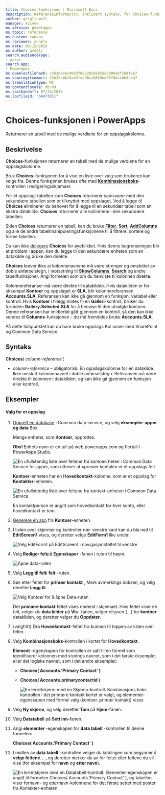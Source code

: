 ```yaml
---
title: Choices-funksjonen | Microsoft Docs
description: Referanseinformasjon, inkludert syntaks, for Choices-funksjonen i PowerApps
author: gregli-msft
manager: kvivek
ms.service: powerapps
ms.topic: reference
ms.custom: canvas
ms.reviewer: anneta
ms.date: 06/15/2018
ms.author: gregli
search.audienceType:
- maker
search.app:
- PowerApps
ms.openlocfilehash: c9d3e9c6c408d70e22d566855e5899a0f5b0fae7
ms.sourcegitcommit: 39b32abb19ad9fae98ca986ded6974bcbbb3cea7
ms.translationtype: MT
ms.contentlocale: nb-NO
ms.lasthandoff: 07/24/2019
ms.locfileid: "68473951"
---
```

# <a name="choices-function-in-powerapps"></a>Choices-funksjonen i PowerApps
Returnerer en tabell med de mulige verdiene for en oppslagskolonne.

## <a name="description"></a>Beskrivelse
**Choices**-funksjonen returnerer en tabell med de mulige verdiene for en oppslagskolonne.  

Bruk **Choices**-funksjonen for å vise en liste over valg som brukeren kan velge fra. Denne funksjonen brukes ofte med [**Kombinasjonsboks**](../controls/control-combo-box.md)-kontrollen i redigeringsskjemaer.

For et oppslag: tabellen som **Choices** returnerer samsvarer med den sekundære tabellen som er tilknyttet med oppslaget. Ved å legge til **Choices** eliminerer du behovet for å legge til en sekundær tabell som en ekstra datakilde. **Choices** returnerer alle kolonnene i den sekundære tabellen.

Siden **Choices** returnerer en tabell, kan du bruke [**Filter**](function-filter-lookup.md), [**Sort**](function-sort.md), [**AddColumns**](function-table-shaping.md) og alle de andre tabellmanipuleringsfunksjonene til å filtrere, sortere og forme tabellen. 

Du kan ikke [delegere](../delegation-overview.md) **Choices** for øyeblikket. Hvis denne begrensningen blir et problem i appen, kan du legge til den sekundære enheten som en datakilde og bruke den direkte. 

**Choices** krever ikke at kolonnenavnene må være strenger og omsluttet av doble anførselstegn, i motsetning til [**ShowColumns**](function-table-shaping.md), [**Search**](function-filter-lookup.md) og andre tabellfunksjoner. Angi formelen som om du henviste til kolonnen direkte.

Kolonnereferanser må være direkte til datakilden. Hvis datakilden er for eksempel **Kontoer** og oppslaget er **SLA**, blir kolonnereferansen **Accounts.SLA**. Referansen kan ikke gå gjennom en funksjon, variabel eller kontroll. Hvis **Kontoer** i tillegg mates til en **Galleri**-kontroll, bruker du formelen **Gallery.Selected.SLA** for å henvise til den utvalgte kontoen. Denne referansen har imidlertid gått gjennom en kontroll, så den kan ikke sendes til **Columns**-funksjonen – du må fremdeles bruke **Accounts.SLA**.

På dette tidspunktet kan du bare bruke oppslags Kol onner med SharePoint og Common Data Service.

## <a name="syntax"></a>Syntaks
**Choices**( *column-reference* )

* *column-reference* – obligatorisk.  En oppslagskolonne for en datakilde. Ikke omslutt kolonnenavnet i doble anførselstegn. Referansen må være direkte til kolonnen i datakilden, og kan ikke gå gjennom en funksjon eller kontroll.

## <a name="examples"></a>Eksempler

#### <a name="choices-for-a-lookup"></a>Valg for et oppslag

1. [Opprett en database](../../../administrator/create-database.md) i Common data service, og velg **eksempler-apper og data** Box.

    Mange enheter, som **Kontoer**, opprettes.

    **Obs!** Enhets navn er en tall på web.powerapps.com og flertall i PowerApps Studio.

    ![En ufullstendig liste over feltene fra kontoen heten i Common Data Service for apper, som uthever at «primær kontakt» er et oppslags felt](media/function-choices/entity-account.png)

    **Kontoer**-enheten har en **Hovedkontakt**-kolonne, som er et oppslag for **Kontakter**-enheten.  

    ![En ufullstendig liste over feltene fra kontakt-enheten i Common Data Service](media/function-choices/entity-contact.png)

    En kontaktperson er angitt som hovedkontakt for hver konto, eller hovedkontakt er *tom*.

1. [Generere en app](../data-platform-create-app.md) fra **Kontoer**-enheten.

1. I listen over skjermer og kontroller nær venstre kant kan du bla ned til **EditScreen1** vises, og deretter velge **EditForm1** like under.

    ![Velg EditForm1 på EditScreen1 i navigasjonsfeltet til venstre](media/function-choices/select-editform.png)

1. Velg **Rediger felt**på **Egenskaper** -fanen i ruten til høyre.

    ![Åpne data-ruten](media/function-choices/open-data-pane.png)

1. Velg **Legg til felt**i **felt** -ruten.

1. Søk etter feltet for **primær kontakt** , Merk avmerkings boksen, og velg deretter **Legg til**.

    ![Velg Kontoer for å åpne Data-ruten](media/function-choices/field-list.png)

    Det **primære kontakt** feltet vises nederst i skjemaet. Hvis feltet viser en feil, velger du **data kilder** på **Vis** -fanen, velger ellipsen (...) for **kontoer** -datakilden, og deretter velger du **Oppdater**.

1. (valgfritt) Dra **Hovedkontakt**-feltet fra bunnen til toppen av listen over felter.

1. Velg **Kombinasjonsboks**-kontrollen i kortet for **Hovedkontakt**.

    **Element** -egenskapen for kontrollen er satt til en formel som identifiserer kolonnen med visnings navnet, som i det første eksemplet eller det logiske navnet, som i det andre eksemplet:

   - **Choices( Accounts.'Primary Contact' )**
   - **Choices( Accounts.primarycontactid )**

     ![En lerretskjerm med en Skjema-kontroll. Kombinasjons boks kontrollen i det primære kontakt kortet er valgt, og elementer-egenskapen med formel valg (kontoer. primær kontakt) vises](media/function-choices/accounts-primary-contact.png)

1. Velg **Ny skjerm**, og velg deretter **Tom** på **Hjem**-fanen.

1. Velg **Datatabell** på **Sett inn**-fanen.

1. Angi **elementer** -egenskapen for **data tabell** -kontrollen til denne formelen:

     **Choices( Accounts.'Primary Contact' )**

1. I midten av **data tabell** -kontrollen velger du koblingen som begynner å **velge feltene...** , og deretter merker du av for feltet eller feltene du vil vise (for eksempel for **navn** og **etter navn**).

     ![En lerretskjerm med en Datatabell-kontroll. Elementer-egenskapen er angitt til formelen Choices( Accounts.'Primary Contact' ), og tabellen viser fornavn- og etternavn-kolonnene for det første settet med poster fra Kontakter-enheten](media/function-choices/full-accounts-pc.png)